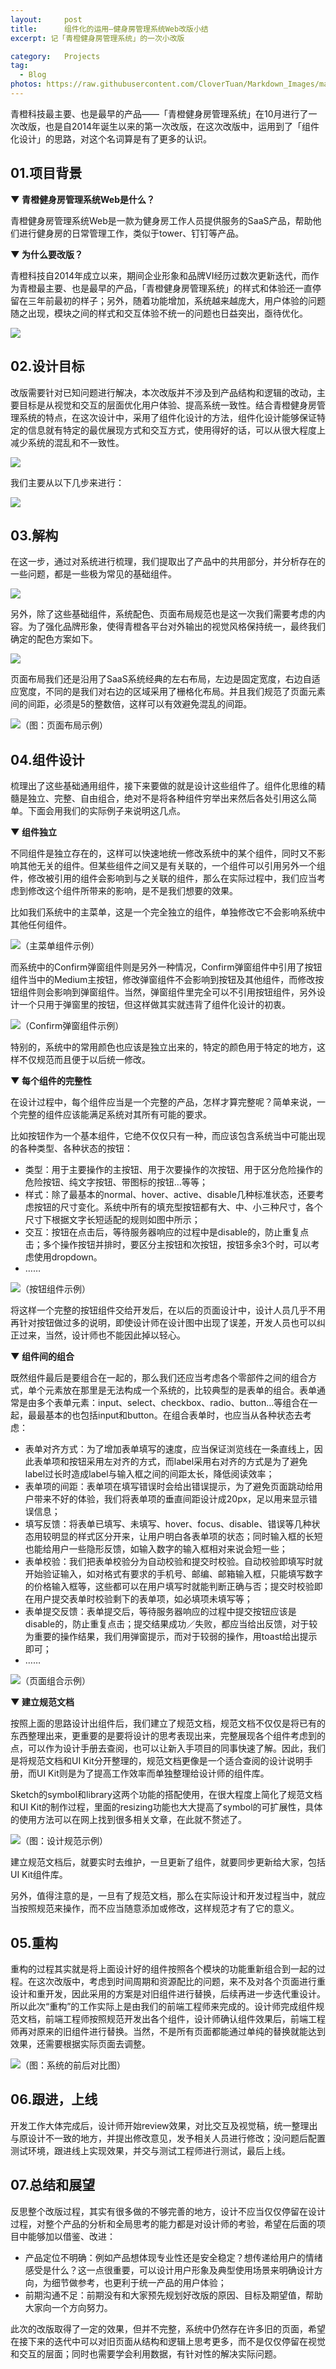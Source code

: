 ```yaml
---
layout:     post
title:      组件化的运用—健身房管理系统Web改版小结
excerpt: 记「青橙健身房管理系统」的一次小改版

category:	Projects
tag:
  - Blog
photos: https://raw.githubusercontent.com/CloverTuan/Markdown_Images/master/QCWeb-redesign/qcweb-cover.png
---
```


青橙科技最主要、也是最早的产品——「青橙健身房管理系统」在10月进行了一次改版，也是自2014年诞生以来的第一次改版，在这次改版中，运用到了「组件化设计」的思路，对这个名词算是有了更多的认识。

## 01.项目背景

**▼ 青橙健身房管理系统Web是什么？**

青橙健身房管理系统Web是一款为健身房工作人员提供服务的SaaS产品，帮助他们进行健身房的日常管理工作，类似于tower、钉钉等产品。

**▼ 为什么要改版？**

青橙科技自2014年成立以来，期间企业形象和品牌VI经历过数次更新迭代，而作为青橙最主要、也是最早的产品，「青橙健身房管理系统」的样式和体验还一直停留在三年前最初的样子；另外，随着功能增加，系统越来越庞大，用户体验的问题随之出现，模块之间的样式和交互体验不统一的问题也日益突出，亟待优化。

![](https://github.com/CloverTuan/Markdown_Images/raw/master/QCWeb-redesign/%E5%9B%BE1-%E7%B3%BB%E7%BB%9F%E4%B8%8D%E8%B6%B3.png)

## 02.设计目标
改版需要针对已知问题进行解决，本次改版并不涉及到产品结构和逻辑的改动，主要目标是从视觉和交互的层面优化用户体验、提高系统一致性。结合青橙健身房管理系统的特点，在这次设计中，采用了组件化设计的方法，组件化设计能够保证特定的信息就有特定的最优展现方式和交互方式，使用得好的话，可以从很大程度上减少系统的混乱和不一致性。

![](https://github.com/CloverTuan/Markdown_Images/raw/master/QCWeb-redesign/%E5%9B%BE2-%E7%BB%84%E4%BB%B6%E5%8C%96%E8%AE%BE%E8%AE%A1%E6%96%B9%E6%B3%95%E4%BB%8B%E7%BB%8D%20copy.png)

我们主要从以下几步来进行：

![](https://github.com/CloverTuan/Markdown_Images/raw/master/QCWeb-redesign/%E5%9B%BE3-%E6%AD%A5%E9%AA%A4%E5%9B%BE.png)

## 03.解构
在这一步，通过对系统进行梳理，我们提取出了产品中的共用部分，并分析存在的一些问题，都是一些极为常见的基础组件。

![](https://github.com/CloverTuan/Markdown_Images/raw/master/QCWeb-redesign/%E5%9B%BE4-%E8%A7%A3%E6%9E%84.png)

另外，除了这些基础组件，系统配色、页面布局规范也是这一次我们需要考虑的内容。为了强化品牌形象，使得青橙各平台对外输出的视觉风格保持统一，最终我们确定的配色方案如下。

![](https://github.com/CloverTuan/Markdown_Images/raw/master/QCWeb-redesign/%E5%9B%BE5-%E9%A1%B5%E9%9D%A2%E9%85%8D%E8%89%B2%E7%A4%BA%E4%BE%8B.png)

页面布局我们还是沿用了SaaS系统经典的左右布局，左边是固定宽度，右边自适应宽度，不同的是我们对右边的区域采用了栅格化布局。并且我们规范了页面元素间的间距，必须是5的整数倍，这样可以有效避免混乱的间距。

![（图：页面布局示例）](https://github.com/CloverTuan/Markdown_Images/raw/master/QCWeb-redesign/%E5%9B%BE6-%E9%A1%B5%E9%9D%A2%E5%B8%83%E5%B1%80%E7%A4%BA%E4%BE%8B.png)

## 04.组件设计
梳理出了这些基础通用组件，接下来要做的就是设计这些组件了。组件化思维的精髓是独立、完整、自由组合，绝对不是将各种组件穷举出来然后各处引用这么简单。下面会用我们的实际例子来说明这几点。

**▼ 组件独立**

不同组件是独立存在的，这样可以快速地统一修改系统中的某个组件，同时又不影响其他无关的组件。但某些组件之间又是有关联的，一个组件可以引用另外一个组件，修改被引用的组件会影响到与之关联的组件，那么在实际过程中，我们应当考虑到修改这个组件所带来的影响，是不是我们想要的效果。

比如我们系统中的主菜单，这是一个完全独立的组件，单独修改它不会影响系统中其他任何组件。

![（主菜单组件示例）](https://github.com/CloverTuan/Markdown_Images/raw/master/QCWeb-redesign/%E5%9B%BE7-%E4%B8%BB%E8%8F%9C%E5%8D%95%E7%A4%BA%E4%BE%8B.png)

而系统中的Confirm弹窗组件则是另外一种情况，Confirm弹窗组件中引用了按钮组件当中的Medium主按钮，修改弹窗组件不会影响到按钮及其他组件，而修改按钮组件则会影响到弹窗组件。当然，弹窗组件里完全可以不引用按钮组件，另外设计一个只用于弹窗里的按钮，但这样做其实就违背了组件化设计的初衷。

![（Confirm弹窗组件示例）](https://github.com/CloverTuan/Markdown_Images/raw/master/QCWeb-redesign/%E5%9B%BE8-confirm%E5%BC%B9%E7%AA%97%E7%BB%84%E4%BB%B6%E7%A4%BA%E4%BE%8B.png)

特别的，系统中的常用颜色也应该是独立出来的，特定的颜色用于特定的地方，这样不仅规范而且便于以后统一修改。

**▼ 每个组件的完整性**

在设计过程中，每个组件应当是一个完整的产品，怎样才算完整呢？简单来说，一个完整的组件应该能满足系统对其所有可能的要求。

比如按钮作为一个基本组件，它绝不仅仅只有一种，而应该包含系统当中可能出现的各种类型、各种状态的按钮：

* 类型：用于主要操作的主按钮、用于次要操作的次按钮、用于区分危险操作的危险按钮、纯文字按钮、带图标的按钮…等等；
* 样式：除了最基本的normal、hover、active、disable几种标准状态，还要考虑按钮的尺寸变化。系统中所有的填充型按钮都有大、中、小三种尺寸，各个尺寸下根据文字长短适配的规则如图中所示；
* 交互：按钮在点击后，等待服务器响应的过程中是disable的，防止重复点击；多个操作按钮并排时，要区分主按钮和次按钮，按钮多余3个时，可以考虑使用dropdown。
* ……

![（按钮组件示例）](https://github.com/CloverTuan/Markdown_Images/raw/master/QCWeb-redesign/%E5%9B%BE9-%E6%8C%89%E9%92%AE%E7%BB%84%E4%BB%B6%E7%A4%BA%E4%BE%8B.png)

将这样一个完整的按钮组件交给开发后，在以后的页面设计中，设计人员几乎不用再针对按钮做过多的说明，即使设计师在设计图中出现了误差，开发人员也可以纠正过来，当然，设计师也不能因此掉以轻心。

**▼ 组件间的组合**

既然组件最后是要组合在一起的，那么我们还应当考虑各个零部件之间的组合方式，单个元素放在那里是无法构成一个系统的，比较典型的是表单的组合。表单通常是由多个表单元素：input、select、checkbox、radio、button…等组合在一起，最最基本的也包括input和button。在组合表单时，也应当从各种状态去考虑：

* 表单对齐方式：为了增加表单填写的速度，应当保证浏览线在一条直线上，因此表单项和按钮采用左对齐的方式，而label采用右对齐的方式是为了避免label过长时造成label与输入框之间的间距太长，降低阅读效率；
* 表单项的间距：表单项在填写错误时会给出错误提示，为了避免页面跳动给用户带来不好的体验，我们将表单项的垂直间距设计成20px，足以用来显示错误信息；
* 填写反馈：将表单已填写、未填写、hover、focus、disable、错误等几种状态用较明显的样式区分开来，让用户明白各表单项的状态；同时输入框的长短也能给用户一些隐形反馈，如输入数字的输入框相对来说会短一些；
* 表单校验：我们把表单校验分为自动校验和提交时校验。自动校验即填写时就开始验证输入，如对格式有要求的手机号、邮编、邮箱输入框，只能填写数字的价格输入框等，这些都可以在用户填写时就能判断正确与否；提交时校验即在用户提交表单时校验剩下的表单项，如必填项未填写等；
* 表单提交反馈：表单提交后，等待服务器响应的过程中提交按钮应该是disable的，防止重复点击；提交结果成功／失败，都应当给出反馈，对于较为重要的操作结果，我们用弹窗提示，而对于较弱的操作，用toast给出提示即可；
* ……

![（页面组合示例）](https://github.com/CloverTuan/Markdown_Images/raw/master/QCWeb-redesign/%E5%9B%BE10-%E8%A1%A8%E5%8D%95%E7%BB%84%E5%90%88%E7%A4%BA%E4%BE%8B.png)

**▼ 建立规范文档**

按照上面的思路设计出组件后，我们建立了规范文档，规范文档不仅仅是将已有的东西整理出来，更重要的是要将设计的思考表现出来，完整展现各个组件考虑到的点，可以作为设计手册去查阅，也可以让新入手项目的同事快速了解。因此，我们是将规范文档和UI Kit分开整理的，规范文档更像是一个适合查阅的设计说明手册，而UI Kit则是为了提高工作效率而单独整理给设计师的组件库。

Sketch的symbol和library这两个功能的搭配使用，在很大程度上简化了规范文档和UI Kit的制作过程，里面的resizing功能也大大提高了symbol的可扩展性，具体的使用方法可以在网上找到很多相关文章，在此就不赘述了。

![（图：设计规范示例）](https://github.com/CloverTuan/Markdown_Images/raw/master/QCWeb-redesign/%E5%9B%BE11-%E8%A7%84%E8%8C%83%E6%96%87%E6%A1%A3%E7%A4%BA%E4%BE%8B.png)

建立规范文档后，就要实时去维护，一旦更新了组件，就要同步更新给大家，包括UI Kit组件库。

另外，值得注意的是，一旦有了规范文档，那么在实际设计和开发过程当中，就应当按照规范来操作，而不应当随意添加或修改，这样规范才有了它的意义。

## 05.重构
重构的过程其实就是将上面设计好的组件按照各个模块的功能重新组合到一起的过程。在这次改版中，考虑到时间周期和资源配比的问题，来不及对各个页面进行重设计和重开发，因此采用的方案是对旧组件进行替换，后续再进一步迭代重设计。所以此次“重构”的工作实际上是由我们的前端工程师来完成的。设计师完成组件规范文档，前端工程师按照规范开发出各个组件，设计师确认组件效果后，前端工程师再对原来的旧组件进行替换。当然，不是所有页面都能通过单纯的替换就能达到效果，还需要根据实际页面去调整。

![（图：系统的前后对比图）](https://github.com/CloverTuan/Markdown_Images/raw/master/QCWeb-redesign/%E5%9B%BE12-%E6%9C%80%E7%BB%88%E5%91%88%E7%8E%B0.png)

## 06.跟进，上线
开发工作大体完成后，设计师开始review效果，对比交互及视觉稿，统一整理出与原设计不一致的地方，并提出修改意见，发予相关人员进行修改；没问题后配置测试环境，跟进线上实现效果，并交与测试工程师进行测试，最后上线。

## 07.总结和展望
反思整个改版过程，其实有很多做的不够完善的地方，设计不应当仅仅停留在设计过程，对整个产品的分析和全局思考的能力都是对设计师的考验，希望在后面的项目中能够加以借鉴、改进：

* 产品定位不明确：例如产品想体现专业性还是安全稳定？想传递给用户的情绪感受是什么？这一点很重要，可以设计用户形象及典型使用场景来明确设计方向，为细节做参考，也更利于统一产品的用户体验；
* 前期沟通不足：前期没有和大家预先规划好改版的原因、目标及期望值，帮助大家向一个方向努力。

此次的改版取得了一定的效果，但并不完整，系统中仍然存在许多旧的页面，希望在接下来的迭代中可以对旧页面从结构和逻辑上思考更多，而不是仅仅停留在视觉和交互的层面；同时也需要学会利用数据，有针对性的解决实际问题。